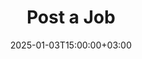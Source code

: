 ---
weight: 21
title: "Post a Job"
description: "Post a Job"
icon: assignment
date: 2025-01-03T15:00:00+03:00
---
